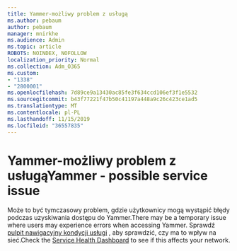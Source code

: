 ```yaml
---
title: Yammer-możliwy problem z usługą
ms.author: pebaum
author: pebaum
manager: mnirkhe
ms.audience: Admin
ms.topic: article
ROBOTS: NOINDEX, NOFOLLOW
localization_priority: Normal
ms.collection: Adm_O365
ms.custom:
- "1338"
- "2800001"
ms.openlocfilehash: 7d89ce9a13430ac85fe3f634ccd106ef3f1e5532
ms.sourcegitcommit: b43f77221f47b50c41197a448a9c26c423ce1ad5
ms.translationtype: MT
ms.contentlocale: pl-PL
ms.lasthandoff: 11/15/2019
ms.locfileid: "36557835"
---
```

# <a name="yammer---possible-service-issue"></a><span data-ttu-id="1fde7-102">Yammer-możliwy problem z usługą</span><span class="sxs-lookup"><span data-stu-id="1fde7-102">Yammer - possible service issue</span></span>

<span data-ttu-id="1fde7-103">Może to być tymczasowy problem, gdzie użytkownicy mogą wystąpić błędy podczas uzyskiwania dostępu do Yammer.</span><span class="sxs-lookup"><span data-stu-id="1fde7-103">There may be a temporary issue where users may experience errors when accessing Yammer.</span></span> <span data-ttu-id="1fde7-104">Sprawdź [pulpit nawigacyjny kondycji usługi](https://admin.microsoft.com/AdminPortal/Home#/servicehealth) , aby sprawdzić, czy ma to wpływ na sieć.</span><span class="sxs-lookup"><span data-stu-id="1fde7-104">Check the [Service Health Dashboard](https://admin.microsoft.com/AdminPortal/Home#/servicehealth) to see if this affects your network.</span></span>

